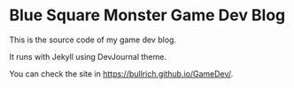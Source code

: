 # Blue Square Monster Game Dev Blog

This is the source code of my game dev blog.

It runs with Jekyll using DevJournal theme.

You can check the site in <https://bullrich.github.io/GameDev/>.